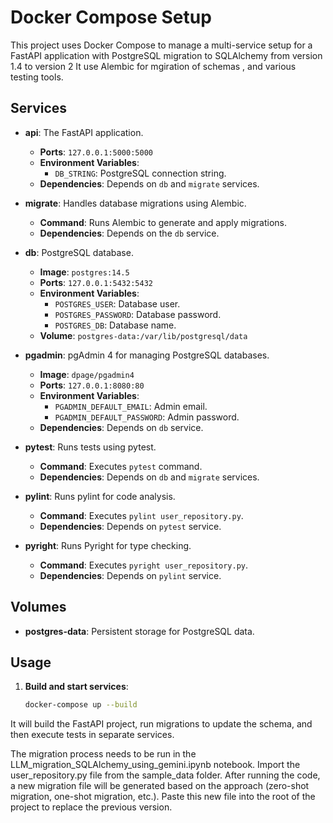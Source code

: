 # Docker Compose Setup

This project uses Docker Compose to manage a multi-service setup for a FastAPI application with PostgreSQL migration to SQLAlchemy from version 1.4 to version 2 It use  Alembic for mgiration of schemas , and various testing tools.

## Services

- **api**: The FastAPI application.
  - **Ports**: `127.0.0.1:5000:5000`
  - **Environment Variables**:
    - `DB_STRING`: PostgreSQL connection string.
  - **Dependencies**: Depends on `db` and `migrate` services.

- **migrate**: Handles database migrations using Alembic.
  - **Command**: Runs Alembic to generate and apply migrations.
  - **Dependencies**: Depends on the `db` service.

- **db**: PostgreSQL database.
  - **Image**: `postgres:14.5`
  - **Ports**: `127.0.0.1:5432:5432`
  - **Environment Variables**:
    - `POSTGRES_USER`: Database user.
    - `POSTGRES_PASSWORD`: Database password.
    - `POSTGRES_DB`: Database name.
  - **Volume**: `postgres-data:/var/lib/postgresql/data`

- **pgadmin**: pgAdmin 4 for managing PostgreSQL databases.
  - **Image**: `dpage/pgadmin4`
  - **Ports**: `127.0.0.1:8080:80`
  - **Environment Variables**:
    - `PGADMIN_DEFAULT_EMAIL`: Admin email.
    - `PGADMIN_DEFAULT_PASSWORD`: Admin password.
  - **Dependencies**: Depends on `db` service.

- **pytest**: Runs tests using pytest.
  - **Command**: Executes `pytest` command.
  - **Dependencies**: Depends on `db` and `migrate` services.

- **pylint**: Runs pylint for code analysis.
  - **Command**: Executes `pylint user_repository.py`.
  - **Dependencies**: Depends on `pytest` service.

- **pyright**: Runs Pyright for type checking.
  - **Command**: Executes `pyright user_repository.py`.
  - **Dependencies**: Depends on `pylint` service.

## Volumes

- **postgres-data**: Persistent storage for PostgreSQL data.

## Usage

1. **Build and start services**:
   ```sh
   docker-compose up --build

It will build the FastAPI project, run migrations to update the schema, and then execute tests in separate services.

The migration process needs to be run in the LLM_migration_SQLAlchemy_using_gemini.ipynb notebook. Import the user_repository.py file from the sample_data folder. After running the code, a new migration file will be generated based on the approach (zero-shot migration, one-shot migration, etc.). Paste this new file into the root of the project to replace the previous version.
